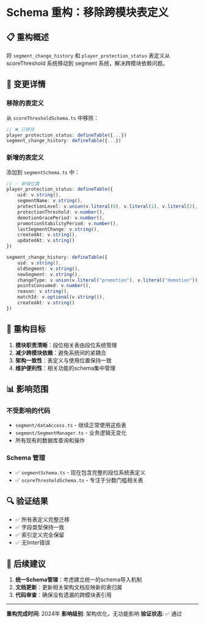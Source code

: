 # Schema 重构：移除跨模块表定义

## 📋 重构概述

将 `segment_change_history` 和 `player_protection_status` 表定义从 scoreThreshold 系统移动到 segment 系统，解决跨模块依赖问题。

## 🔄 变更详情

### 移除的表定义

从 `scoreThresholdSchema.ts` 中移除：

```typescript
// ❌ 已移除
player_protection_status: defineTable({...})
segment_change_history: defineTable({...})
```

### 新增的表定义

添加到 `segmentSchema.ts` 中：

```typescript
// ✅ 新增位置
player_protection_status: defineTable({
    uid: v.string(),
    segmentName: v.string(),
    protectionLevel: v.union(v.literal(0), v.literal(1), v.literal(2), v.literal(3)),
    protectionThreshold: v.number(),
    demotionGracePeriod: v.number(),
    promotionStabilityPeriod: v.number(),
    lastSegmentChange: v.string(),
    createdAt: v.string(),
    updatedAt: v.string()
})

segment_change_history: defineTable({
    uid: v.string(),
    oldSegment: v.string(),
    newSegment: v.string(),
    changeType: v.union(v.literal("promotion"), v.literal("demotion")),
    pointsConsumed: v.number(),
    reason: v.string(),
    matchId: v.optional(v.string()),
    createdAt: v.string()
})
```

## 🎯 重构目标

1. **模块职责清晰**：段位相关表由段位系统管理
2. **减少跨模块依赖**：避免系统间的紧耦合
3. **架构一致性**：表定义与使用位置保持一致
4. **维护便利性**：相关功能的schema集中管理

## 📊 影响范围

### 不受影响的代码
- `segment/dataAccess.ts` - 继续正常使用这些表
- `segment/SegmentManager.ts` - 业务逻辑无变化
- 所有现有的数据库查询和操作

### Schema 管理
- ✅ `segmentSchema.ts` - 现在包含完整的段位系统表定义
- ✅ `scoreThresholdSchema.ts` - 专注于分数门槛相关表

## 🔍 验证结果

- ✅ 所有表定义完整迁移
- ✅ 字段类型保持一致
- ✅ 索引定义完全保留
- ✅ 无linter错误

## 📝 后续建议

1. **统一Schema管理**：考虑建立统一的schema导入机制
2. **文档更新**：更新相关架构文档反映新的表归属
3. **代码审查**：确保没有遗漏的跨模块表引用

---

**重构完成时间**: 2024年
**影响级别**: 架构优化，无功能影响
**验证状态**: ✅ 通过
